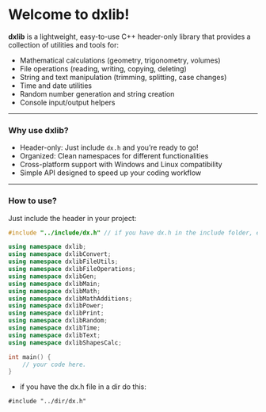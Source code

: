 # Welcome to dxlib!

**dxlib** is a lightweight, easy-to-use C++ header-only library that provides a collection of utilities and tools for:

- Mathematical calculations (geometry, trigonometry, volumes)
- File operations (reading, writing, copying, deleting)
- String and text manipulation (trimming, splitting, case changes)
- Time and date utilities
- Random number generation and string creation
- Console input/output helpers

---

### Why use dxlib?

- Header-only: Just include `dx.h` and you’re ready to go!
- Organized: Clean namespaces for different functionalities
- Cross-platform support with Windows and Linux compatibility
- Simple API designed to speed up your coding workflow

---

### How to use?

Just include the header in your project:

```cpp
#include "../include/dx.h" // if you have dx.h in the include folder, else do #include "dx.h" (important to put .. before / in the beginning)

using namespace dxlib;  
using namespace dxlibConvert;
using namespace dxlibFileUtils;
using namespace dxlibFileOperations;
using namespace dxlibGen;
using namespace dxlibMain;
using namespace dxlibMath;
using namespace dxlibMathAdditions;
using namespace dxlibPower;
using namespace dxlibPrint;
using namespace dxlibRandom;
using namespace dxlibTime;
using namespace dxlibText;
using namespace dxlibShapesCalc;

int main() {
    // your code here.
}
```

- if you have the dx.h file in a dir do this:

```ccp
#include "../dir/dx.h"
```
